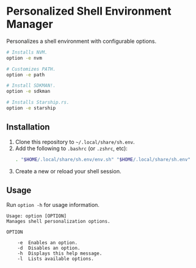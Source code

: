 Personalized Shell Environment Manager
======================================

Personalizes a shell environment with configurable options.

```sh
# Installs NVM.
option -e nvm

# Customizes PATH.
option -e path

# Install SDKMAN!.
option -e sdkman

# Installs Starship.rs.
option -e starship
```

Installation
------------

1. Clone this repository to `~/.local/share/sh.env`.
2. Add the following to `.bashrc` (or `.zshrc`, etc):
    ```sh
    . "$HOME/.local/share/sh.env/env.sh" "$HOME/.local/share/sh.env"
    ```
3. Create a new or reload your shell session.

Usage
-----

Run `option -h` for usage information.

```
Usage: option [OPTION]
Manages shell personalization options.

OPTION

    -e  Enables an option.
    -d  Disables an option.
    -h  Displays this help message.
    -l  Lists available options.
```